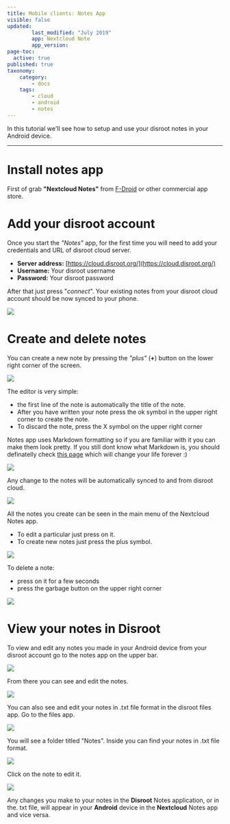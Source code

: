 ```yaml
---
title: Mobile clients: Notes App
visible: false
updated:
        last_modified: "July 2019"
        app: Nextcloud Note
        app_version:
page-toc:
  active: true
published: true
taxonomy:
    category:
        - docs
    tags:
        - cloud
        - android
        - notes
---
```


In this tutorial we'll see how to setup and use your disroot notes in your Android device.

----------

# Install notes app

First of grab **"Nextcloud Notes"** from [F-Droid](https://f-droid.org/packages/it.niedermann.owncloud.notes/) or other commercial app store.    


# Add your disroot account

Once you start the *"Notes"* app, for the first time you will need to add your credentials and URL of disroot cloud server.


- **Server address:** [https://cloud.disroot.org/](https://cloud.disroot.org/)
- **Username:** Your disroot username
- **Password:** Your disroot password

After that just press "*connect*".
Your existing notes from your disroot cloud account should be now synced to your phone.

![](en/nextcloud_notes1.png)

# Create and delete notes

You can create a new note by pressing the *"plus"* (**+**) button on the lower right corner of the screen.

![](en/nextcloud_notes2.png)

The editor is very simple:

* the first line of the note is automatically the title of the note.
* After you have written your note press the ok symbol in the upper right corner to create the note.
* To discard the note, press the X symbol on the upper right corner


Notes app uses Markdown formatting so if you are familiar with it you can make them look pretty. If you still dont know what Markdown is, you should definatelly check [this page](http://lifehacker.com/5943320/what-is-markdown-and-why-is-it-better-for-my-to-do-lists-and-notes) which will change your life forever :)

![](en/nextcloud_notes3.png)

Any change to the notes will be automatically synced to and from disroot cloud.

![](en/nextcloud_notes4.jpeg)

All the notes you create can be seen in the main menu of the Nextcloud Notes app.

* To edit a particular just press on it.
* To create new notes just press the plus symbol.


![](en/nextcloud_notes5.png)


To delete a note:

* press on it for a few seconds
* press the garbage button on the upper right corner



![](en/nextcloud_notes6.png)


# View your notes in Disroot

To view and edit any notes you made in your Android device from your disroot account go to the notes app on the upper bar.

![](en/nextcloud_notes7.png)

From there you can see and edit the notes.

![](en/nextcloud_notes8.png)

You can also see and edit your notes in .txt file format in the disroot files app.
Go to the files app.

![](en/nextcloud_notes9.png)


You will see a folder titled "Notes". Inside you can find your notes in .txt file format.

![](en/nextcloud_notes10.png)

 Click on the note to edit it.

![](en/nextcloud_notes11.png)

Any changes you make to your notes in the **Disroot** Notes application, or in the. txt file, will appear in your **Android** device in the **Nextcloud** Notes app and vice versa.
